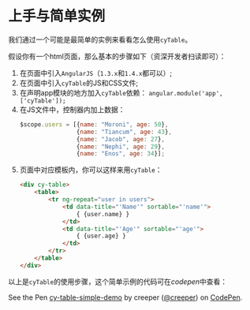 # 上手与简单实例

我们通过一个可能是最简单的实例来看看怎么使用`cyTable`。

假设你有一个html页面，那么基本的步骤如下（资深开发者扫读即可）：

1. 在页面中引入`AngularJS`（`1.3.x`和`1.4.x`都可以）;
2. 在页面中引入`cyTable`的JS和CSS文件;
3. 在声明app模块的地方加入`cyTable`依赖：
    `angular.module('app',['cyTable']);`
4. 在JS文件中，控制器内加上数据：
    ```js
    $scope.users = [{name: "Moroni", age: 50},
                    {name: "Tiancum", age: 43},
                    {name: "Jacob", age: 27},
                    {name: "Nephi", age: 29},
                    {name: "Enos", age: 34}];
    ```
5. 页面中对应模板内，你可以这样来用`cyTable`：
    ```html
    <div cy-table>
        <table>
            <tr ng-repeat="user in users">
                <td data-title="'Name'" sortable="'name'">
                    { {user.name} }
                </td>
                <td data-title="'Age'" sortable="'age'">
                    { {user.age} }
                </td>
            </tr>
        </table>
    </div>
    ```


以上是`cyTable`的使用步骤，这个简单示例的代码可在*codepen*中查看：

<p data-height="281" data-theme-id="0" data-slug-hash="PPYppL" data-default-tab="result" data-user="creeper" class='codepen'>See the Pen <a href='http://codepen.io/creeper/pen/PPYppL/'>cy-table-simple-demo</a> by creeper (<a href='http://codepen.io/creeper'>@creeper</a>) on <a href='http://codepen.io'>CodePen</a>.</p>
<script async src="//assets.codepen.io/assets/embed/ei.js"></script>
